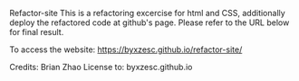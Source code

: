 Refactor-site
This is a refactoring excercise for html and CSS, additionally deploy the refactored code at github's page.
Please refer to the URL below for final result.

To access the website: https://byxzesc.github.io/refactor-site/

Credits: Brian Zhao
License to: byxzesc.github.io
